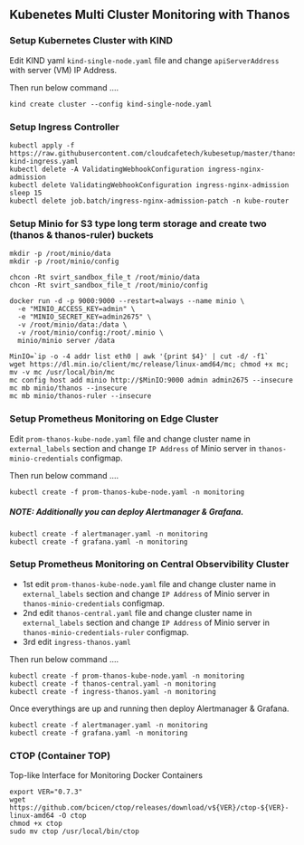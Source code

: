 ## Kubenetes Multi Cluster Monitoring with Thanos

### Setup Kubernetes Cluster with KIND

Edit KIND yaml ```kind-single-node.yaml``` file and change ```apiServerAddress``` with server (VM) IP Address.

Then run below command ....

```kind create cluster --config kind-single-node.yaml```

### Setup Ingress Controller

```
kubectl apply -f https://raw.githubusercontent.com/cloudcafetech/kubesetup/master/thanos/kube-kind-ingress.yaml
kubectl delete -A ValidatingWebhookConfiguration ingress-nginx-admission
kubectl delete ValidatingWebhookConfiguration ingress-nginx-admission
sleep 15
kubectl delete job.batch/ingress-nginx-admission-patch -n kube-router
```

### Setup Minio for S3 type long term storage and create two (thanos & thanos-ruler) buckets

```
mkdir -p /root/minio/data
mkdir -p /root/minio/config

chcon -Rt svirt_sandbox_file_t /root/minio/data
chcon -Rt svirt_sandbox_file_t /root/minio/config

docker run -d -p 9000:9000 --restart=always --name minio \
  -e "MINIO_ACCESS_KEY=admin" \
  -e "MINIO_SECRET_KEY=admin2675" \
  -v /root/minio/data:/data \
  -v /root/minio/config:/root/.minio \
  minio/minio server /data

MinIO=`ip -o -4 addr list eth0 | awk '{print $4}' | cut -d/ -f1`
wget https://dl.min.io/client/mc/release/linux-amd64/mc; chmod +x mc; mv -v mc /usr/local/bin/mc
mc config host add minio http://$MinIO:9000 admin admin2675 --insecure
mc mb minio/thanos --insecure
mc mb minio/thanos-ruler --insecure
```

### Setup Prometheus Monitoring on Edge Cluster

Edit ```prom-thanos-kube-node.yaml``` file and change cluster name in ```external_labels``` section and change ```IP Address``` of Minio server in ```thanos-minio-credentials``` configmap.

Then run below command ....

```
kubectl create -f prom-thanos-kube-node.yaml -n monitoring
```

##### NOTE: Additionally you can deploy Alertmanager & Grafana.

```
kubectl create -f alertmanager.yaml -n monitoring
kubectl create -f grafana.yaml -n monitoring
```

### Setup Prometheus Monitoring on Central Observibility Cluster

- 1st edit ```prom-thanos-kube-node.yaml``` file and change cluster name in ```external_labels``` section and change ```IP Address``` of Minio server in ```thanos-minio-credentials``` configmap.
- 2nd edit ```thanos-central.yaml``` file and change cluster name in ```external_labels``` section and change ```IP Address``` of Minio server in ```thanos-minio-credentials-ruler``` configmap.
- 3rd edit ```ingress-thanos.yaml```

Then run below command ....

```
kubectl create -f prom-thanos-kube-node.yaml -n monitoring
kubectl create -f thanos-central.yaml -n monitoring
kubectl create -f ingress-thanos.yaml -n monitoring
```

Once everythings are up and running then deploy Alertmanager & Grafana.

```
kubectl create -f alertmanager.yaml -n monitoring
kubectl create -f grafana.yaml -n monitoring
```

### CTOP (Container TOP)
Top-like Interface for Monitoring Docker Containers

```
export VER="0.7.3"
wget https://github.com/bcicen/ctop/releases/download/v${VER}/ctop-${VER}-linux-amd64 -O ctop
chmod +x ctop
sudo mv ctop /usr/local/bin/ctop
```
